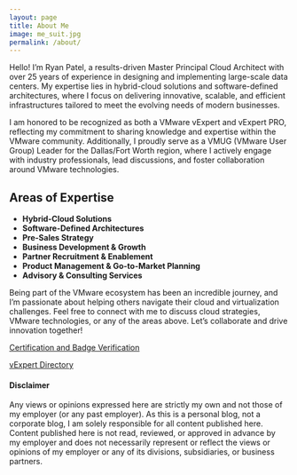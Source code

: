 ```yaml
---
layout: page
title: About Me
image: me_suit.jpg
permalink: /about/
---
```

Hello! I’m Ryan Patel, a results-driven Master Principal Cloud Architect with over 25 years of experience in designing and implementing large-scale data centers. My expertise lies in hybrid-cloud solutions and software-defined architectures, where I focus on delivering innovative, scalable, and efficient infrastructures tailored to meet the evolving needs of modern businesses.  

I am honored to be recognized as both a VMware vExpert and vExpert PRO, reflecting my commitment to sharing knowledge and expertise within the VMware community. Additionally, I proudly serve as a VMUG (VMware User Group) Leader for the Dallas/Fort Worth region, where I actively engage with industry professionals, lead discussions, and foster collaboration around VMware technologies.  

## Areas of Expertise  

- **Hybrid-Cloud Solutions**  
- **Software-Defined Architectures**  
- **Pre-Sales Strategy**  
- **Business Development & Growth**  
- **Partner Recruitment & Enablement**  
- **Product Management & Go-to-Market Planning**  
- **Advisory & Consulting Services**  

Being part of the VMware ecosystem has been an incredible journey, and I’m passionate about helping others navigate their cloud and virtualization challenges. Feel free to connect with me to discuss cloud strategies, VMware technologies, or any of the areas above. Let’s collaborate and drive innovation together!  

[Certification and Badge Verification][your-acclaim]

[vExpert Directory][vexpert-dir]

[your-acclaim]: https://www.youracclaim.com/users/vninjadfw/badges?sort=-state_updated_at&page=1
[vexpert-dir]: https://vexpert.vmware.com/directory/3465

<h4>Disclaimer</h4>

Any views or opinions expressed here are strictly my own and not those of my employer (or any past employer). As this is a personal blog, not a corporate blog, I am solely responsible for all content published here. Content published here is not read, reviewed, or approved in advance by my employer and does not necessarily represent or reflect the views or opinions of my employer or any of its divisions, subsidiaries, or business partners.
